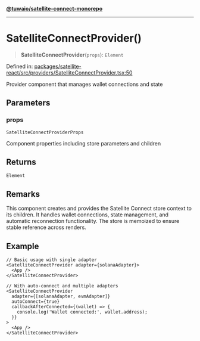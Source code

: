 [**@tuwaio/satellite-connect-monorepo**](../../../README.md)

***

# SatelliteConnectProvider()

> **SatelliteConnectProvider**(`props`): `Element`

Defined in: [packages/satellite-react/src/providers/SatelliteConnectProvider.tsx:50](https://github.com/TuwaIO/satellite-connect/blob/8360ff0360276ab1441103db09b4fae110570e1d/packages/satellite-react/src/providers/SatelliteConnectProvider.tsx#L50)

Provider component that manages wallet connections and state

## Parameters

### props

`SatelliteConnectProviderProps`

Component properties including store parameters and children

## Returns

`Element`

## Remarks

This component creates and provides the Satellite Connect store context to its children.
It handles wallet connections, state management, and automatic reconnection functionality.
The store is memoized to ensure stable reference across renders.

## Example

```tsx
// Basic usage with single adapter
<SatelliteConnectProvider adapter={solanaAdapter}>
  <App />
</SatelliteConnectProvider>

// With auto-connect and multiple adapters
<SatelliteConnectProvider
  adapter={[solanaAdapter, evmAdapter]}
  autoConnect={true}
  callbackAfterConnected={(wallet) => {
    console.log('Wallet connected:', wallet.address);
  }}
>
  <App />
</SatelliteConnectProvider>
```
